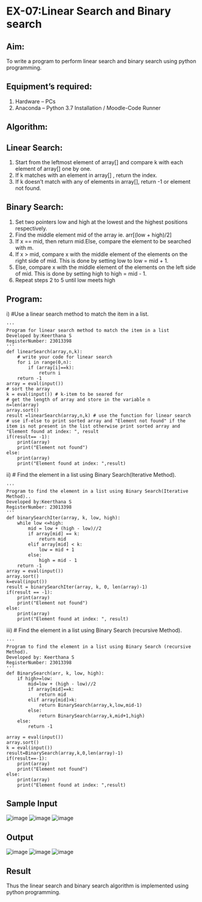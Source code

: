# EX-07:Linear Search and Binary search
## Aim:
To write a program to perform linear search and binary search using python programming.
## Equipment’s required:
1.	Hardware – PCs
2.	Anaconda – Python 3.7 Installation / Moodle-Code Runner
## Algorithm:
## Linear Search:
1.	Start from the leftmost element of array[] and compare k with each element of array[] one by one.
2.	If k matches with an element in array[] , return the index.
3.	If k doesn’t match with any of elements in array[], return -1 or element not found.
## Binary Search:
1.	Set two pointers low and high at the lowest and the highest positions respectively.
2.	Find the middle element mid of the array ie. arr[(low + high)/2]
3.	If x == mid, then return mid.Else, compare the element to be searched with m.
4.	If x > mid, compare x with the middle element of the elements on the right side of mid. This is done by setting low to low = mid + 1.
5.	Else, compare x with the middle element of the elements on the left side of mid. This is done by setting high to high = mid - 1.
6.	Repeat steps 2 to 5 until low meets high
## Program:
i)	#Use a linear search method to match the item in a list.
```
''' 
Program for linear search method to match the item in a list
Developed by:Keerthana S
RegisterNumber: 23013398
'''
def linearSearch(array,n,k):
    # write your code for linear search
    for i in range(0,n):
        if (array[i]==k):
            return i
    return -1        
array = eval(input())
# sort the array
k = eval(input()) # k-item to be seared for
# get the length of array and store in the variable n
n=len(array)
array.sort()
result =linearSearch(array,n,k) # use the function for linear search
# use if-else to print sorted array and "Element not found" if the item is not present in the list otherwise print sorted array and "Element found at index: ", result
if(result== -1):
    print(array)
    print("Element not found")
else:
    print(array)
    print("Element found at index: ",result)

```
ii)	# Find the element in a list using Binary Search(Iterative Method).
```
''' 
Program to find the element in a list using Binary Search(Iterative Method)..
Developed by:Keerthana S
RegisterNumber: 23013398
'''
def binarySearchIter(array, k, low, high):
    while low <=high:
        mid = low + (high - low)//2
        if array[mid] == k:
            return mid
        elif array[mid] < k:
            low = mid + 1
        else:
            high = mid - 1
    return -1
array = eval(input())
array.sort()
k=eval(input())
result = binarySearchIter(array, k, 0, len(array)-1)
if(result == -1):
    print(array)
    print("Element not found")
else:
    print(array)
    print("Element found at index: ", result)

```
iii)	# Find the element in a list using Binary Search (recursive Method).
```
''' 
Program to find the element in a list using Binary Search (recursive Method).
Developed by: Keerthana S
RegisterNumber: 23013398
'''
def BinarySearch(arr, k, low, high):
    if high>=low:
        mid=low + (high - low)//2
        if array[mid]==k:
            return mid
        elif array[mid]>k:
            return BinarySearch(array,k,low,mid-1)
        else:
            return BinarySearch(array,k,mid+1,high)
    else:
        return -1
        
array = eval(input())
array.sort()
k = eval(input())
result=BinarySearch(array,k,0,len(array)-1)
if(result==-1):
    print(array)
    print("Element not found")
else:
    print(array)
    print("Element found at index: ",result)

```
## Sample Input 
![image](https://github.com/KeerthanaaSaravanan/EX-07_Search-Algorithm/assets/145742596/311523d9-2ddb-4387-9ac1-65fa60133306)
![image](https://github.com/KeerthanaaSaravanan/EX-07_Search-Algorithm/assets/145742596/6300e382-6bd3-4c3d-b2ff-477b9ddb8032)
![image](https://github.com/KeerthanaaSaravanan/EX-07_Search-Algorithm/assets/145742596/f330933e-448f-4e67-89f2-c0eb1eff01b5)

##  Output
![image](https://github.com/KeerthanaaSaravanan/EX-07_Search-Algorithm/assets/145742596/3137b063-31ec-4c9d-95fa-49ead02fe81f)
![image](https://github.com/KeerthanaaSaravanan/EX-07_Search-Algorithm/assets/145742596/a628cc92-2957-4c09-8b24-cbab7402e40c)
![image](https://github.com/KeerthanaaSaravanan/EX-07_Search-Algorithm/assets/145742596/5b2e3454-3073-4e19-91be-03961c50f015)

## Result
Thus the linear search and binary search algorithm is implemented using python programming.
